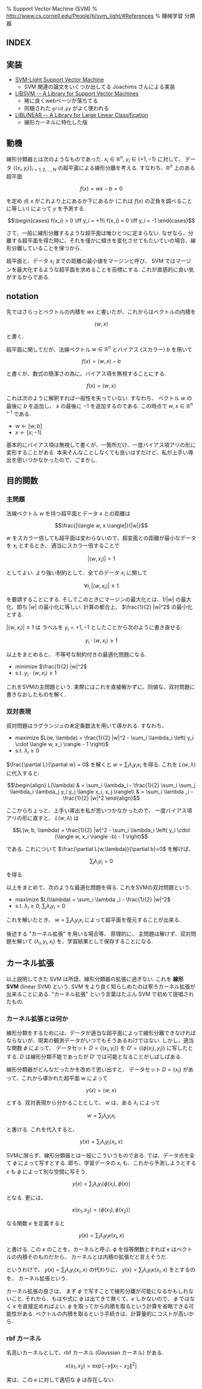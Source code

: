 % Support Vector Machine (SVM)
% http://www.cs.cornell.edu/People/tj/svm_light/#References
% 機械学習 分類器

## INDEX
<div id=toc></div>

## 実装

- [SVM-Light Support Vector Machine](http://svmlight.joachims.org/)
    - SVM 関連の論文をいくつか出してる Joachims さんによる実装
- [LIBSVM -- A Library for Support Vector Machines](https://www.csie.ntu.edu.tw/~cjlin/libsvm/)
    - 稀に良くwebページが落ちてる
    - 同梱された `grid.py` がよく使われる
- [LIBLINEAR -- A Library for Large Linear Classification](https://www.csie.ntu.edu.tw/~cjlin/liblinear/)
    - 線形カーネルに特化した版

## 動機

線形分類器とは次のようなものであった.
$x_i \in \mathbb{R}^n$, $y_i \in \{+1, -1\}$ に対して、
データ $\{(x_i, y_i)\}_{i=1,2,\ldots,N}$ の超平面による線形分離を考える.
すなわち、$\mathbb{R}^n$ 上のある超平面

$$f(x) = w x - b = 0$$

を定め
点 $x$ がこれより上にあるか下にあるか
(これは $f(x)$ の正負を調べることに等しい)
によって
$y$ を予測する.

$$\begin{cases}
f(x_i) > 0 \iff y_i = +1\\
f(x_i) < 0 \iff y_i = -1
\end{cases}$$

さて、一般に線形分離するような超平面は唯ひとつに定まらない.
なぜなら、分離する超平面を得た時に、それを僅かに傾きを変化させてもたいていの場合、線形分離していることを保つから.

超平面と、データ $x_i$ までの距離の最小値をマージンと呼び、
SVM ではマージンを最大化するような超平面を求めることを目標にする.
これが直感的に良い気がするからである.

## notation

先ではさらっとベクトルの内積を $wx$ と書いたが、これからはベクトルの内積を

$$\langle w,x \rangle$$

と書く.

超平面に関してだが、法線ベクトル $w \in \mathbb{R}^n$ とバイアス (スカラー) $b$
を用いて

$$f(x) = \langle w, x \rangle - b$$

と書くが、数式の簡潔さの為に、バイアス項を無視することにする.

$$f(x) = \langle w, x \rangle$$

これは次のように解釈すれば一般性を失っていない.
すなわち、
ベクトル $w$ の最後に $b$ を追加し、
$x$ の最後に $-1$ を追加するのである.
この時点で $w, x \in \mathbb{R}^{n+1}$
である.

- $w \leftarrow \left[ w; b \right]$
- $x \leftarrow \left[ x; -1 \right]$

基本的にバイアス項は無視して書くが、一箇所だけ、一度バイアス項アリの形に変形することがある.
本来そんなことしなくても良いはずだけど、私が上手い導出を思いつかなかったので、ごまかし.

## 目的関数

### 主問題

法線ベクトル $w$ を持つ超平面とデータ $x$ との距離は

$$\frac{|\langle w, x \rangle|}{|w|}$$

$w$ をスカラー倍しても超平面は変わらないので、超変面との距離が最小なデータを $x_i$ とするとき、
適当にスカラー倍することで

$$|\langle w, x_i \rangle| = 1$$

としてよい.
より強い制約として、全てのデータ $x_i$ に関して

$$\forall i, |\langle w, x_i \rangle| \geq 1$$

を要請することにする.
そしてこのときにマージンの最大化とは、$1 / |w|$ の最大化、即ち $|w|$ の最小化に等しい.
計算の都合上、
$\frac{1}{2} |w|^2$ の最小化とする.

$|\langle w, x_i \rangle| \geq 1$ は
ラベルを $y_i = +1, -1$ としたことから次のように書き直せる:

$$y_i \cdot \langle w, x_i \rangle \geq 1$$

以上をまとめると、
不等号な制約付きの最適化問題になる.

- minimize $\frac{1}{2} |w|^2$
- s.t.  $y_i \cdot \langle w, x_i \rangle \geq 1$

これをSVMの主問題という.
実際にはこれを直接解かずに、同値な、双対問題に書きなおしたものを解く.

### 双対表現

双対問題はラグランジュの未定乗数法を用いて導かれる.
すなわち、

- maximize $L(w, \lambda) = \frac{1}{2} |w|^2 - \sum_i \lambda_i \left( y_i \cdot \langle w, x_i \rangle - 1 \right)$
- s.t. $\lambda_i \geq 0$

$\frac{\partial L}{\partial w} = 0$ を解くと
$w = \sum_i \lambda_i y_i x_i$
を得る.
これを $L(w, \lambda)$ に代入すると:

$$\begin{align}
L(\lambda)
& = \sum_i \lambda_i - \frac{1}{2} \sum_i \sum_j \lambda_i \lambda_j y_i y_j \langle x_i, x_j \rangle\\
& = \sum_i \lambda _i - \frac{1}{2} |w|^2
\end{align}$$

ここからちょっと、上手い導出を私が思いつかなかったので、
一度バイアス項アリの形に直すと、
$L(w,\lambda)$
は

$$L(w, b, \lambda) = \frac{1}{2} |w|^2 - \sum_i \lambda_i \left( y_i \cdot (\langle w, x_i \rangle -b) - 1 \right)$$

である.
これについて
$\frac{\partial L(w,\lambda)}{\partial b}=0$
を解けば、

$$\sum_i \lambda_i y_i = 0$$

を得る.

以上をまとめて、次のような最適化問題を得る.
これをSVMの双対問題という.

- maximize $L(\lambda) = \sum_i \lambda _i - \frac{1}{2} |w|^2$
- s.t. $\lambda_i \geq 0$, $\sum_i \lambda_i y_i = 0$

これを解いたとき、
$w = \sum_i \lambda_i y_i x_i$
によって超平面を復元することが出来る.

後述する "カーネル拡張" を用いる場合等、
原理的に、
主問題は解けず、双対問題を解いて
$(\lambda_i, y_i, x_i)$
を、学習結果として保存することになる.

## カーネル拡張

以上説明してきた SVM は所詮、線形分類器の拡張に過ぎない.
これを **線形 SVM** (linear SVM) という.
SVM をより良く知らしめたのは寧ろカーネル拡張が出来ることにある.
"カーネル拡張" という言葉はたぶん SVM で初めて提唱されたもの.

### カーネル拡張とは何か

線形分類をするためには、データが適当な超平面によって線形分離できなければならないが、現実の観測データがいつでもそうあるわけではない.
しかし、適当な関数 $\phi$ によって、
データセット
$D = \{ (x_i, y_i) \}$
を
$D' = \{ (\phi(x_i), y_i) \}$
に写したとする.
$D$ は線形分類不能であったが $D'$ では可能となることがしばしばある.

線形分類器がどんなだったかを改めて思い出すと、
データセット $D = \{x_i\}$ があって、これから導かれた超平面 $w$ によって

$$y(x) = \langle w, x \rangle$$

とする.
双対表現から分かることとして、
$w$ は、ある $\lambda_i$ によって

$$w = \sum_i \lambda_i y_i x_i$$

と書ける.
これを代入すると、

$$y(x) = \sum_i \lambda_i y_i \langle x_i, x \rangle$$

SVMに限らず、線形分類器とは一般にこういうものである.
では、データ点を全て $\phi$ によって写すとする.
即ち、学習データの $x_i$ も、これから予測しようとする $x$ も $\phi$ によって別な空間に写そう.

$$y(x) = \sum_i \lambda_i y_i \langle \phi(x_i), \phi(x) \rangle$$

となる.
更には、

$$\kappa(x_1, x_2) = \langle \phi(x_1), \phi(x_2) \rangle$$

なる関数 $\kappa$ を定義すると

$$y(x) = \sum_i \lambda_i y_i \kappa(x_i, x)$$

と書ける.
この $\kappa$ のことを、カーネルと呼ぶ.
$\phi$ を恒等関数とすれば $\kappa$ はベクトルの内積そのものだから、
カーネルとは内積の拡張だと言えそうだ.

というわけで、
$y(x) = \sum_i \lambda_i y_i \langle x_i, x \rangle$
の代わりに、
$y(x) = \sum_i \lambda_i y_i \kappa(x_i, x)$
をとするのを、
カーネル拡張という.

カーネル拡張の良さは、
まず $\phi$ で写すことで線形分離が可能になるかもしれないこと.
それから、もはや式に $\phi$ は出てきて無くて、$\kappa$ しかないので、
$\phi$ ではなく $\kappa$ を直接定めればよい.
$\phi$ を取ってから内積を取るという計算を省略できる可能性がある.
ベクトルの内積を取るという手続きは、計算量的にコストが高いから.

### rbf カーネル

名高いカーネルとして、rbf カーネル (Gaussian カーネル) がある.

$$\kappa(x_1, x_2) = \exp \left[ -\gamma \| x_1 - x_2 \|^2 \right]$$

実は、この $\kappa$ に対して適切な $\phi$ は存在しない.

